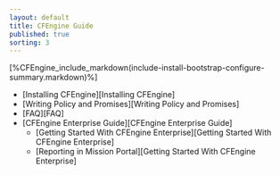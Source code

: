 ```yaml
---
layout: default
title: CFEngine Guide 
published: true
sorting: 3
---
```


[%CFEngine_include_markdown(include-install-bootstrap-configure-summary.markdown)%]

* [Installing CFEngine][Installing CFEngine]
* [Writing Policy and Promises][Writing Policy and Promises]
* [FAQ][FAQ]	
* [CFEngine Enterprise Guide][CFEngine Enterprise Guide]
   * [Getting Started With CFEngine Enterprise][Getting Started With CFEngine Enterprise]
   * [Reporting in Mission Portal][Getting Started With CFEngine Enterprise]



